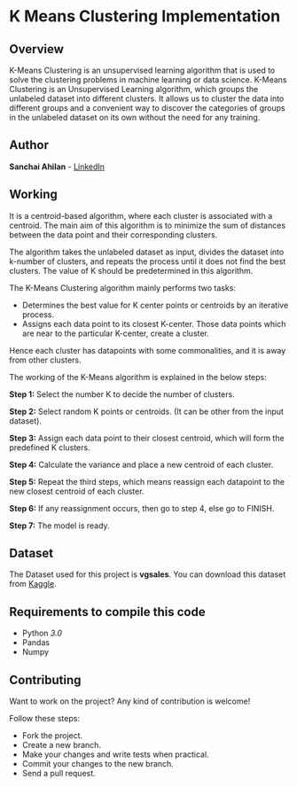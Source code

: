 # K Means Clustering Implementation


## Overview
K-Means Clustering is an unsupervised learning algorithm that is used to solve the clustering problems in machine learning or data science. K-Means Clustering is an Unsupervised Learning algorithm, which groups the unlabeled dataset into different clusters. It allows us to cluster the data into different groups and a convenient way to discover the categories of groups in the unlabeled dataset on its own without the need for any training.


## Author
**Sanchai Ahilan** - [LinkedIn](https://www.linkedin.com/in/sanchai-ahilan-j-k-812953222/)


## Working
It is a centroid-based algorithm, where each cluster is associated with a centroid. The main aim of this algorithm is to minimize the sum of distances between the data point and their corresponding clusters.

The algorithm takes the unlabeled dataset as input, divides the dataset into k-number of clusters, and repeats the process until it does not find the best clusters. The value of K should be predetermined in this algorithm.

The K-Means Clustering algorithm mainly performs two tasks:
* Determines the best value for K center points or centroids by an iterative process.
* Assigns each data point to its closest K-center. Those data points which are near to the particular K-center, create a cluster.

Hence each cluster has datapoints with some commonalities, and it is away from other clusters.

The working of the K-Means algorithm is explained in the below steps:

**Step 1:** Select the number K to decide the number of clusters.

**Step 2:** Select random K points or centroids. (It can be other from the input dataset).

**Step 3:** Assign each data point to their closest centroid, which will form the predefined K clusters.

**Step 4:** Calculate the variance and place a new centroid of each cluster.

**Step 5:** Repeat the third steps, which means reassign each datapoint to the new closest centroid of each cluster.

**Step 6:** If any reassignment occurs, then go to step 4, else go to FINISH.

**Step 7:** The model is ready.


## Dataset
The Dataset used for this project is **vgsales**.
You can download this dataset from [Kaggle](https://www.kaggle.com/kedokedokedo/vgsales).


## Requirements to compile this code
* Python *3.0*
* Pandas
* Numpy


## Contributing
Want to work on the project? Any kind of contribution is welcome!

Follow these steps:
* Fork the project.
* Create a new branch.
* Make your changes and write tests when practical.
* Commit your changes to the new branch.
* Send a pull request.